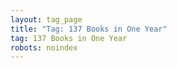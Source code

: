 ```yaml
---
layout: tag_page
title: "Tag: 137 Books in One Year"
tag: 137 Books in One Year
robots: noindex
---
```

